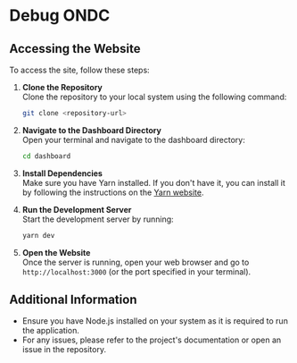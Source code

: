 # Debug ONDC

## Accessing the Website

To access the site, follow these steps:

1. **Clone the Repository**  
   Clone the repository to your local system using the following command:
   ```bash
   git clone <repository-url>
   ```

2. **Navigate to the Dashboard Directory**  
   Open your terminal and navigate to the dashboard directory:
   ```bash
   cd dashboard
   ```

3. **Install Dependencies**  
   Make sure you have Yarn installed. If you don't have it, you can install it by following the instructions on the [Yarn website](https://yarnpkg.com/getting-started/install).

4. **Run the Development Server**  
   Start the development server by running:
   ```bash
   yarn dev
   ```

5. **Open the Website**  
   Once the server is running, open your web browser and go to `http://localhost:3000` (or the port specified in your terminal).

## Additional Information

- Ensure you have Node.js installed on your system as it is required to run the application.
- For any issues, please refer to the project's documentation or open an issue in the repository.
